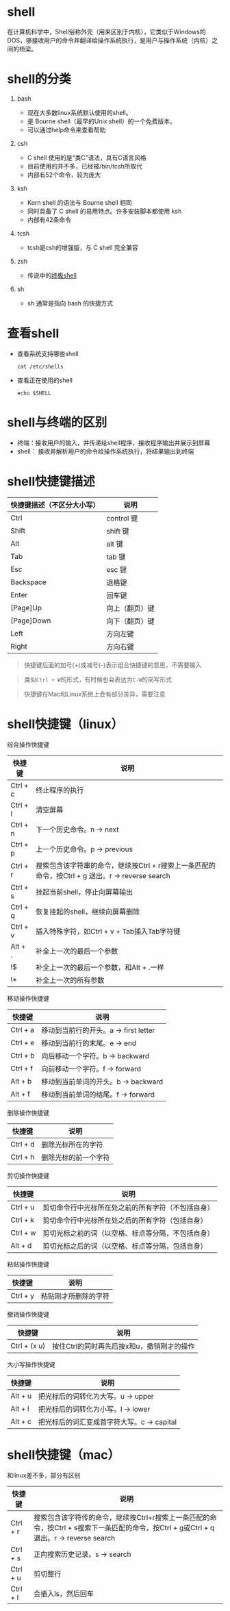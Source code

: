 # shell
在计算机科学中，Shell俗称外壳（用来区别于内核），它类似于Windows的DOS，够接收用户的命令并翻译给操作系统执行，是用户与操作系统（内核）之间的桥梁。



# shell的分类
1. bash
    - 现在大多数linux系统默认使用的shell。
    - 是 Bourne shell（最早的Unix shell）的一个免费版本。
    - 可以通过help命令来查看帮助

2. csh
    - C shell 使用的是“类C”语法，具有C语言风格
    - 目前使用的并不多，已经被/bin/tcsh所取代
    - 内部有52个命令，较为庞大

3. ksh
    - Korn shell 的语法与 Bourne shell 相同
    - 同时具备了 C shell 的易用特点。许多安装脚本都使用 ksh 
    - 内部有42条命令
    
4. tcsh
    - tcsh是csh的增强版，与 C shell 完全兼容
      
5. zsh
    - 传说中的[终极shell](https://zhuanlan.zhihu.com/p/19556676?columnSlug=mactalk)
    
6. sh
    - sh 通常是指向 bash 的快捷方式

        

# 查看shell
- 查看系统支持哪些shell

    `cat /etc/shells`
    
- 查看正在使用的shell

    `echo $SHELL`

        
    
# shell与终端的区别
- 终端：接收用户的输入，并传递给shell程序，接收程序输出并展示到屏幕
- shell： 接收并解析用户的命令给操作系统执行，将结果输出到终端

    

# shell快捷键描述
|快捷键描述（不区分大小写） | 说明 |
|--- |--- |
|Ctrl | control 键 |
|Shift | shift 键|
|Alt | alt 键 |
|Tab | tab 键 |
|Esc | esc 键 |
|Backspace | 退格键 |
|Enter | 回车键 |
|[Page]Up | 向上（翻页）键 |
|[Page]Down | 向下（翻页）键 |
|Left | 方向左键 |
|Right | 方向右键 |
> 快捷键后面的加号(+)或减号(-)表示组合快捷键的意思，不需要输入
  
> 类似`Ctrl + W`的形式，有时候也会表达为`C-W`的简写形式
  
> 快捷键在Mac和Linux系统上会有部分差异，需要注意


    
# shell快捷键（linux）
综合操作快捷键

|快捷键|说明|
|---|---|
|Ctrl + c | 终止程序的执行 |
|Ctrl + l | 清空屏幕 |
|Ctrl + n | 下一个历史命令。n -> next |
|Ctrl + p | 上一个历史命令。p -> previous |
|Ctrl + r | 搜索包含该字符串的命令，继续按Ctrl + r搜索上一条匹配的命令，按Ctrl + g 退出。r -> reverse search |
|Ctrl + s | 挂起当前shell，停止向屏幕输出 |
|Ctrl + q | 恢复挂起的shell，继续向屏幕删除 |
|Ctrl + v | 插入特殊字符，如Ctrl + v + Tab插入Tab字符键 |
|Alt + . | 补全上一次的最后一个参数 |
|!$ | 补全上一次的最后一个参数，和Alt + .一样 |
|!* | 补全上一次的所有参数 |

移动操作快捷键

|快捷键|说明|
|---|---|
|Ctrl + a | 移动到当前行的开头。a -> first letter |
|Ctrl + e | 移动到当前行的末尾。e -> end |
|Ctrl + b | 向后移动一个字符。b -> backward |
|Ctrl + f | 向前移动一个字符。f -> forward |
|Alt + b | 移动到当前单词的开头。b -> backward |
|Alt + f | 移动到当前单词的结尾。f -> forward |


删除操作快捷键

|快捷键|说明|
|---|---|
|Ctrl + d | 删除光标所在的字符 |
|Ctrl + h | 删除光标的前一个字符 |


剪切操作快捷键

|快捷键|说明|
|---|---|
|Ctrl + u | 剪切命令行中光标所在处之前的所有字符（不包括自身）|
|Ctrl + k | 剪切命令行中光标所在处之后的所有字符（包括自身）|
|Ctrl + w | 剪切光标之前的词（以空格、标点等分隔，不包括自身）|
|Alt + d | 剪切光标之后的词（以空格、标点等分隔，包括自身）|


粘贴操作快捷键

|快捷键|说明|
|---|---|
|Ctrl + y | 粘贴刚才所删除的字符 |


撤销操作快捷键

|快捷键|说明|
|---|---|
|Ctrl + (x u) | 按住Ctrl的同时再先后按x和u，撤销刚才的操作 |


大小写操作快捷键

|快捷键|说明|
|---|---|
|Alt + u | 把光标后的词转化为大写。u -> upper |
|Alt + l | 把光标后的词转化为小写。l -> lower |
|Alt + c | 把光标后的词汇变成首字符大写。c -> capital |

 
# shell快捷键（mac）
和linux差不多，部分有区别


|快捷键|说明|
|---|---|
|Ctrl + r | 搜索包含该字符传的命令，继续按Ctrl+r搜索上一条匹配的命令，按Ctrl + s搜索下一条匹配的命令，按Ctrl + g或Ctrl + q退出。r -> reverse search |
|Ctrl + s | 正向搜索历史记录。s -> search |
|Ctrl + u | 剪切整行 |
|Ctrl + l | 会插入ls，然后回车 |
